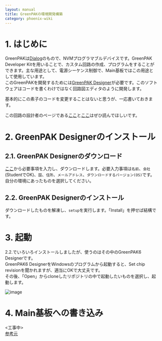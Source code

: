 ```yaml
---
layout: manual
title: GreenPAKの環境開発構築
category: phoenix-wiki
---
```


# 1. はじめに
GreenPAKは[Dialog](https://www.dialog-semiconductor.com/)のもので、NVMプログラマブルデバイスです。GreenPAK Developer Kitを用いることで、カスタム回路の作成、プログラムをすることができます。主な用途として、電源シーケンス制御で、Main基板ではこの用途として使用しています。<br>
このGreenPAKを開発するためには[GreenPAK Designer](https://www.dialog-semiconductor.com/greenpak-designer-software)が必要です。このソフトウェアはコードを書くわけではなく回路図エディタのように開発します。

基本的にこの素子のコードを変更することはないと思うが、一応書いておきます。

この回路の設計者のページである[ここ](https://github.com/Nkyoku/phoenix-pcb/wiki/Programming-SLG46826G)と[ここ](https://blankalilio.blogspot.com/2020/11/phoenix-sequence.html)はぜひ読んでほしいです。

# 2. GreenPAK Designerのインストール
## 2.1. GreenPAK Designerのダウンロード
[ここ](https://www.dialog-semiconductor.com/greenpak-designer-software)から必要事項を入力し、ダウンロードします。必要入力事項は`名前`、`会社`(StudentでOK)、`国`、`住所`、`メールアドレス`、`ダウンロードするバージョン(OS)`です。自分の環境にあったものを選択してください。
## 2.2. GreenPAK Designerのインストール
ダウンロードしたものを解凍し、`setup`を実行します。「Install」を押せば結構です。

# 3. 起動
2.2.でいろいろインストールしましたが、使うのはその中のGreenPAK6 Designerです。<br>
GreenPAK6 DesignerをWindowsのプログラムから起動すると、Set chip revisionを聞かれますが、適当にOKで大丈夫です。<br>
その後、「Open」からcloneしたリポジトリの中で起動したいものを選択し、起動します。<br>

![image](https://user-images.githubusercontent.com/51772315/103542738-b9b1a500-4ee0-11eb-8997-6b35b7e6feb2.png)

# 4. Main基板への書き込み
<工事中><br>
[参考元](https://github.com/Nkyoku/phoenix-pcb/wiki/Programming-SLG46826G)